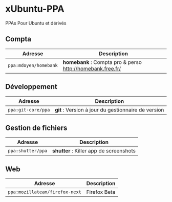 xUbuntu-PPA
=========
PPAs Pour Ubuntu et dérivés
## Compta 
|Adresse|Description|
|------- | -------|
|`ppa:mdoyen/homebank`|**homebank** : Compta pro & perso http://homebank.free.fr/|

## Développement
|Adresse|Description|
|------- | -------|
|`ppa:git-core/ppa`|**git** : Version à jour du gestionnaire de version|

## Gestion de fichiers
|Adresse|Description|
|------- | -------|
|`ppa:shutter/ppa`|**shutter** : Killer app de screenshots|

## Web

|Adresse|Description|
|------- | -------|
|`ppa:mozillateam/firefox-next` | Firefox Beta|
